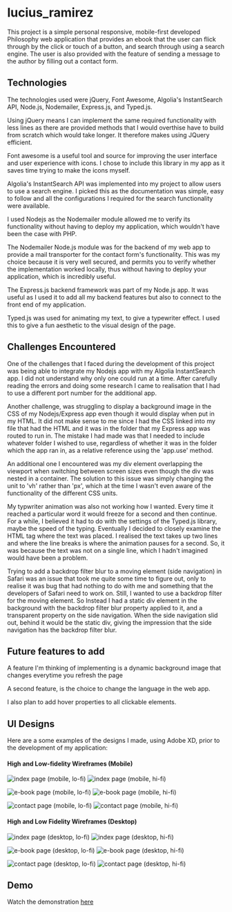 # lucius_ramirez

This project is a simple personal responsive, mobile-first developed Philosophy web application that provides an ebook that the user can flick through by the click or touch of a button, and search through using a search engine. The user is also provided with the feature of sending a message to the author by filling out a contact form.

## Technologies

The technologies used were jQuery, Font Awesome, Algolia's InstantSearch API, Node.js, Nodemailer, Express.js, and Typed.js.

Using jQuery means I can implement the same required functionality with less lines as there are provided methods that I would overthise have to build from scratch which would take longer. It therefore makes using JQuery efficient.

Font awesome is a useful tool and source for improving the user interface and user experience with icons. I chose to include this library in my app as it saves time trying to make the icons myself.

Algolia's InstantSearch API was implemented into my project to allow users to use a search engine. I picked this as the documentation was simple, easy to follow and all the configurations I required for the search functionality were available.

I used Nodejs as the Nodemailer module allowed me to verify its functionality without having to deploy my application, which wouldn't have been the case with PHP.

The Nodemailer Node.js module was for the backend of my web app to provide a mail transporter for the contact form's functionality. This was my choice because it is very well secured, and permits you to verify whether the implementation worked locally, thus without having to deploy your application, which is incredibly useful.

The Express.js backend framework was part of my Node.js app. It was useful as I used it to add all my backend features but also to connect to the front end of my application.

Typed.js was used for animating my text, to give a typewriter effect. I used this to give a fun aesthetic to the visual design of the page.

## Challenges Encountered

One of the challenges that I faced during the development of this project was being able to integrate my Nodejs app with my Algolia InstantSearch app. I did not understand why only one could run at a time. After carefully reading the errors and doing some research I came to realisation that I had to use a different port number for the additional app.

Another challenge, was struggling to display a background image in the CSS of my Nodejs/Express app even though it would display when put in my HTML. It did not make sense to me since I had the CSS linked into my file that had the HTML and it was in the folder that my Express app was routed to run in. The mistake I had made was that I needed to include whatever folder I wished to use, regardless of whether it was in the folder which the app ran in, as a relative reference using the 'app.use' method.

An additional one I encountered was my div element overlapping the viewport when switching between screen sizes even though the div was nested in a container. The solution to this issue was simply changing the unit to 'vh' rather than 'px', which at the time I wasn't even aware of the functionality of the different CSS units.

My typwriter animation was also not working how I wanted. Every time it reached a particular word it would freeze for a second and then continue. For a while, I believed it had to do with the settings of the Typed.js library, maybe the speed of the typing. Eventually I decided to closely examine the HTML tag where the text was placed. I realised the text takes up two lines and where the line breaks is where the animation pauses for a second. So, it was because the text was not on a single line, which I hadn't imagined would have been a problem.

Trying to add a backdrop filter blur to a moving element (side navigation) in Safari was an issue that took me quite some time to figure out, only to realise it was bug that had nothing to do with me and something that the developers of Safari need to work on. Still, I wanted to use a backdrop filter for the moving element. So Instead I had a static div element in the background with the backdrop filter blur property applied to it, and a transparent property on the side navigation. When the side navigation slid out, behind it would be the static div, giving the impression that the side navigation has the backdrop filter blur.

## Future features to add

A feature I'm thinking of implementing is a dynamic background image that changes everytime you refresh the page

A second feature, is the choice to change the language in the web app.

I also plan to add hover properties to all clickable elements.

## UI Designs

Here are a some examples of the designs I made, using Adobe XD, prior to the development of my application:

#### High and Low-fidelity Wireframes (Mobile)

![index page (mobile, lo-fi)](https://user-images.githubusercontent.com/84352644/193344343-b49c2ee9-756b-449f-9128-7ed886e9112d.png)
![index page (mobile, hi-fi)](https://user-images.githubusercontent.com/84352644/193344856-d0fec5b4-7d5e-4c60-ac84-958fcea9f287.png)


![e-book page (mobile, lo-fi)](https://user-images.githubusercontent.com/84352644/193344360-7b62cb6c-1af3-484f-b3e8-c24807bf9ea0.png)
![e-book page (mobile, hi-fi)](https://user-images.githubusercontent.com/84352644/193344866-64b49495-2ab8-4f7d-ad79-aafefa76a051.png)

![contact page (mobile, lo-fi)](https://user-images.githubusercontent.com/84352644/193344369-9c9652c8-86e7-4fc8-821a-cb6cfcf2c613.png)
![contact page (mobile, hi-fi)](https://user-images.githubusercontent.com/84352644/193344884-9c1d791c-a6e3-4a15-8758-49e67b33f88f.png)

#### High and Low Fidelity Wireframes (Desktop)
![index page (desktop, lo-fi)](https://user-images.githubusercontent.com/84352644/193344496-78b0b3a7-d195-43e9-a27e-7da1871c146c.png)
![index page (desktop, hi-fi)](https://user-images.githubusercontent.com/84352644/193344933-8fe2fe4f-a6a0-43d6-ac05-30427aa0ea76.png)

![e-book page (desktop, lo-fi)](https://user-images.githubusercontent.com/84352644/193344506-96bde9da-f7dc-48c1-805f-30ff5efa0fca.png)
![e-book page (desktop, hi-fi)](https://user-images.githubusercontent.com/84352644/193344947-36da423a-c8aa-4f54-83cd-cbf4e806f7a4.png)

![contact page (desktop, lo-fi)](https://user-images.githubusercontent.com/84352644/193344511-8ccfa416-591d-4dc2-a34a-01eec84f58e8.png)
![contact page (desktop, hi-fi)](https://user-images.githubusercontent.com/84352644/193345574-c7c754a2-54e9-457c-8930-604f711127b0.png)


## Demo

Watch the demonstration [here](https://1drv.ms/v/s!Al17jSRcUpo4gP4GAgsZcD--YlX6hQ?e=zjpSIS)

